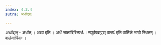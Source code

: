 ```yaml
---
index: 4.3.4
sutra: अर्धाद्यत्

---
```

_अर्धाद्यत्_ - अर्धात् । अध्र्य इति । अर्धे जातादिरित्यर्थः ।सपूर्वपदाट्ठञ् वाच्यः॑ इति वार्तिकं भाष्ये स्थितम् । बालेयार्धिकः । 